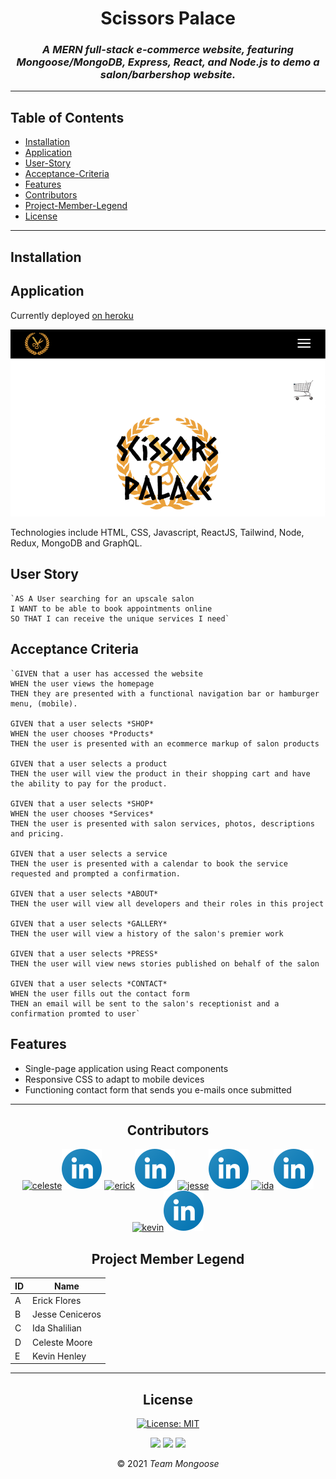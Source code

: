 <div align="center">

# Scissors Palace

### _A MERN full-stack e-commerce website, featuring Mongoose/MongoDB, Express, React, and Node.js to demo a salon/barbershop website._

---
</div>

## Table of Contents
  - [Installation](#installation)
  - [Application](#application)
  - [User-Story](#user-story)
  - [Acceptance-Criteria](#acceptance-criteria)
  - [Features](#features)
  - [Contributors](#contributors)
  - [Project-Member-Legend](#Project-Member-Legend)
  - [License](#license)

---

## Installation

## Application

Currently deployed [on heroku](https://scissors-palace.herokuapp.com/)

![Demo](assets/demo.png)  

Technologies include HTML, CSS, Javascript, ReactJS, Tailwind, Node, Redux, MongoDB and GraphQL.

## User Story

    `AS A User searching for an upscale salon 
    I WANT to be able to book appointments online
    SO THAT I can receive the unique services I need`


## Acceptance Criteria

    `GIVEN that a user has accessed the website
    WHEN the user views the homepage
    THEN they are presented with a functional navigation bar or hamburger menu, (mobile).

    GIVEN that a user selects *SHOP*
    WHEN the user chooses *Products*
    THEN the user is presented with an ecommerce markup of salon products

    GIVEN that a user selects a product
    THEN the user will view the product in their shopping cart and have the ability to pay for the product.

    GIVEN that a user selects *SHOP*
    WHEN the user chooses *Services*
    THEN the user is presented with salon services, photos, descriptions and pricing.

    GIVEN that a user selects a service
    THEN the user is presented with a calendar to book the service requested and prompted a confirmation.

    GIVEN that a user selects *ABOUT*
    THEN the user will view all developers and their roles in this project

    GIVEN that a user selects *GALLERY*
    THEN the user will view a history of the salon's premier work

    GIVEN that a user selects *PRESS*
    THEN the user will view news stories published on behalf of the salon

    GIVEN that a user selects *CONTACT*
    WHEN the user fills out the contact form
    THEN an email will be sent to the salon's receptionist and a confirmation promted to user`

## Features

- Single-page application using React components
- Responsive CSS to adapt to mobile devices
- Functioning contact form that sends you e-mails once submitted

---
<div align="center">

## Contributors

[![celeste](https://github.com/celestealexmoore.png?size=64)](https://github.com/celestealexmoore)[![linkedin](assets/linkedin.svg)](https://www.linkedin.com/in/celeste-a-moore-22a036204)
[![erick](https://github.com/ferick8246.png?size=64)](https://github.com/ferick8246)[![linkedin](assets/linkedin.svg)](https://www.linkedin.com/in/erick-flores-142369184)
[![jesse](https://github.com/Jesse2360.png?size=64)](https://github.com/Jesse2360)[![linkedin](assets/linkedin.svg)](https://www.linkedin.com/in/jesse-ceniceros-196430202/)
[![ida](https://github.com/corgimaman.png?size=64)](https://github.com/corgimaman)[![linkedin](assets/linkedin.svg)](https://www.linkedin.com/in/ida-s-86b21b68/)
[![kevin](https://github.com/KevinHenleyCode.png?size=64)](https://github.com/KevinHenleyCode)[![linkedin](assets/linkedin.svg)](https://www.linkedin.com/in/kevin-henley)

## Project Member Legend

|ID  |Name  |
|---------|----|
|A     |Erick Flores|
|B     |Jesse Ceniceros|
|C     |Ida Shalilian|
|D     |Celeste Moore|
|E     |Kevin Henley|

---

## License

[![License: MIT](https://img.shields.io/badge/License-MIT-blueviolet.svg)](https://opensource.org/licenses/MIT)

<img src='https://img.shields.io/github/repo-size/ferick8246/Scissors-Palace'>  
<img src='https://img.shields.io/github/last-commit/ferick8246/Scissors-Palace'>
<img src='https://img.shields.io/github/languages/top/ferick8246/Scissors-Palace'>

© 2021 _Team Mongoose_

</div>
